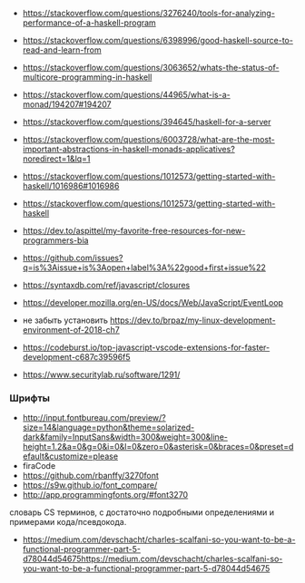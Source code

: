 + https://stackoverflow.com/questions/3276240/tools-for-analyzing-performance-of-a-haskell-program
+ https://stackoverflow.com/questions/6398996/good-haskell-source-to-read-and-learn-from
+ https://stackoverflow.com/questions/3063652/whats-the-status-of-multicore-programming-in-haskell
+ https://stackoverflow.com/questions/44965/what-is-a-monad/194207#194207
+ https://stackoverflow.com/questions/394645/haskell-for-a-server


+ https://stackoverflow.com/questions/6003728/what-are-the-most-important-abstractions-in-haskell-monads-applicatives?noredirect=1&lq=1

+ https://stackoverflow.com/questions/1012573/getting-started-with-haskell/1016986#1016986
+ https://stackoverflow.com/questions/1012573/getting-started-with-haskell

+ https://dev.to/aspittel/my-favorite-free-resources-for-new-programmers-bia
+ https://github.com/issues?q=is%3Aissue+is%3Aopen+label%3A%22good+first+issue%22
+ https://syntaxdb.com/ref/javascript/closures
+ https://developer.mozilla.org/en-US/docs/Web/JavaScript/EventLoop

+ не забыть установить https://dev.to/brpaz/my-linux-development-environment-of-2018-ch7
+ https://codeburst.io/top-javascript-vscode-extensions-for-faster-development-c687c39596f5
+ https://www.securitylab.ru/software/1291/

### Шрифты 
+ http://input.fontbureau.com/preview/?size=14&language=python&theme=solarized-dark&family=InputSans&width=300&weight=300&line-height=1.2&a=0&g=0&i=0&l=0&zero=0&asterisk=0&braces=0&preset=default&customize=please
+ firaCode
+ https://github.com/rbanffy/3270font
+ https://s9w.github.io/font_compare/
+ http://app.programmingfonts.org/#font3270

словарь CS терминов, с достаточно подробными определениями и примерами кода/псевдокода.
+ https://medium.com/devschacht/charles-scalfani-so-you-want-to-be-a-functional-programmer-part-5-d78044d54675https://medium.com/devschacht/charles-scalfani-so-you-want-to-be-a-functional-programmer-part-5-d78044d54675
